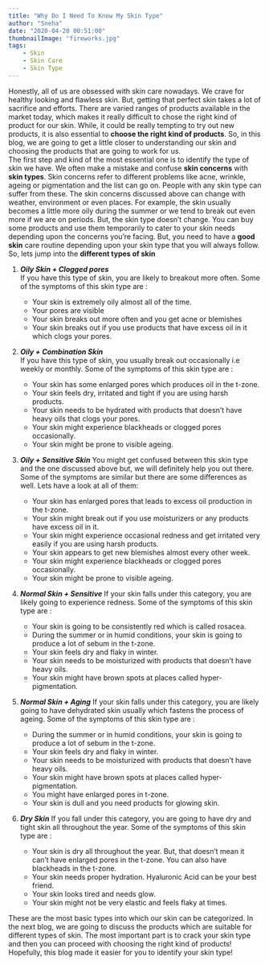 ```yaml
---
title: "Why Do I Need To Know My Skin Type"
author: "Sneha"
date: "2020-04-20 00:51:00"
thumbnailImage: "fireworks.jpg"
tags:
    - Skin
    - Skin Care
    - Skin Type
---
```

Honestly, all of us are obsessed with skin care nowadays. We crave for healthy looking and flawless skin. But, getting that perfect skin takes a lot of sacrifice and efforts. There are varied ranges of products available in the market today, which makes it really difficult to chose the right kind of product for our skin. While, it could be really tempting to try out new products, it is also essential to __choose the right kind of products__. So, in this blog, we are going to get a little closer to understanding our skin and choosing the products that are going to work for us.  
The first step and kind of the most essential one is to identify the type of skin we have. We often make a mistake and confuse __skin concerns__ with __skin types__. Skin concerns refer to different problems like acne, wrinkle, ageing or pigmentation and the list can go on. People with any skin type can suffer from these. The skin concerns discussed above can change with weather, environment or even places. For example, the skin usually becomes a little more oily during the summer or we tend to break out even more if we are on periods. But, the skin type doesn’t change. You can buy some products and use them temporarily to cater to your skin needs depending upon the concerns you’re facing. But, you need to have a __good skin__ care routine depending upon your skin type that you will always follow. So, lets jump into the __different types of skin__  

1. ___Oily Skin + Clogged pores___  
If you have this type of skin, you are likely to breakout more often. Some of the symptoms of this skin type are :
    * Your skin is extremely oily almost all of the time.
    * Your pores are visible
    * Your skin breaks out more often and you get acne or blemishes
    * Your skin breaks out if you use products that have excess oil in it which clogs your pores.  
1. ___Oily + Combination Skin___   
If you have this type of skin, you usually break out occasionally i.e weekly or monthly. Some of the symptoms of this skin type are :
    * Your skin has some enlarged pores which produces oil in the t-zone. 
    * Your skin feels dry, irritated and tight if you are using harsh products.
    * Your skin needs to be hydrated with products that doesn’t have heavy oils that clogs your pores.
    * Your skin might experience blackheads or clogged pores occasionally. 
    * Your skin might be prone to visible ageing.  


1. ___Oily + Sensitive Skin___
You might get confused between this skin type and the one discussed above but, we will definitely help you out there. Some of the symptoms are similar but there are some differences as well. Lets have a look at all of them:
    * Your skin has enlarged pores that leads to excess oil production in the t-zone.
    * Your skin might break out if you use moisturizers or any products have excess oil in it.
    * Your skin might experience occasional redness and get irritated very easily if you are using harsh products.
    * Your skin appears to get new blemishes almost every other week.
    * Your skin might experience blackheads or clogged pores occasionally. 
    * Your skin might be prone to visible ageing.  
1. ___Normal Skin + Sensitive___
If your skin falls under this category, you are likely going to experience redness. Some of the symptoms of this skin type are :
    * Your skin is going to be consistently red which is called rosacea. 
    * During the summer or in humid conditions, your skin is going to produce a lot of sebum in the t-zone.
    * Your skin feels dry and flaky in winter. 
    * Your skin needs to be moisturized with products that doesn’t have heavy oils. 
    * Your skin might have brown spots at places called hyper-pigmentation.   
1. ___Normal Skin + Aging___
If your skin falls under this category, you are likely going to have dehydrated skin usually which fastens the process of ageing. Some of the symptoms of this skin type are :
    * During the summer or in humid conditions, your skin is going to produce a lot of sebum in the t-zone.
    * Your skin feels dry and flaky in winter. 
    * Your skin needs to be moisturized with products that doesn’t have heavy oils. 
    * Your skin might have brown spots at places called hyper-pigmentation.
    * You might have enlarged pores in t-zone.
    * Your skin is dull and you need products for glowing skin. 
1. ___Dry Skin___
If you fall under this category, you are going to have dry and tight skin all throughout the year. Some of the symptoms of this skin type are :
    * Your skin is dry all throughout the year. But, that doesn’t mean it can’t have enlarged pores in the t-zone. You can also have blackheads in the t-zone.
    * Your skin needs proper hydration. Hyaluronic Acid can be your best friend. 
    * Your skin looks tired and needs glow. 
    * Your skin might not be very elastic and feels flaky at times. 

These are the most basic types into which our skin can be categorized. In the next blog, we are going to discuss the products which are suitable for different types of skin. The most important part is to crack your skin type and then you can proceed with choosing the right kind of products! Hopefully, this blog made it easier for you to identify your skin type!








